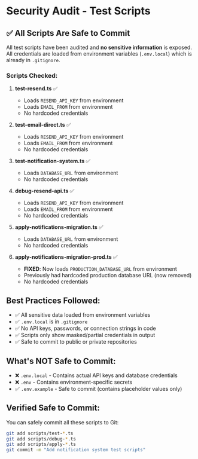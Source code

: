 # Security Audit - Test Scripts

## ✅ All Scripts Are Safe to Commit

All test scripts have been audited and **no sensitive information** is exposed. All credentials are loaded from environment variables (`.env.local`) which is already in `.gitignore`.

### Scripts Checked:

1. **test-resend.ts** ✅
   - Loads `RESEND_API_KEY` from environment
   - Loads `EMAIL_FROM` from environment
   - No hardcoded credentials

2. **test-email-direct.ts** ✅
   - Loads `RESEND_API_KEY` from environment
   - Loads `EMAIL_FROM` from environment
   - No hardcoded credentials

3. **test-notification-system.ts** ✅
   - Loads `DATABASE_URL` from environment
   - No hardcoded credentials

4. **debug-resend-api.ts** ✅
   - Loads `RESEND_API_KEY` from environment
   - Loads `EMAIL_FROM` from environment
   - No hardcoded credentials

5. **apply-notifications-migration.ts** ✅
   - Loads `DATABASE_URL` from environment
   - No hardcoded credentials

6. **apply-notifications-migration-prod.ts** ✅
   - **FIXED**: Now loads `PRODUCTION_DATABASE_URL` from environment
   - Previously had hardcoded production database URL (now removed)
   - No hardcoded credentials

## Best Practices Followed:

- ✅ All sensitive data loaded from environment variables
- ✅ `.env.local` is in `.gitignore`
- ✅ No API keys, passwords, or connection strings in code
- ✅ Scripts only show masked/partial credentials in output
- ✅ Safe to commit to public or private repositories

## What's NOT Safe to Commit:

- ❌ `.env.local` - Contains actual API keys and database credentials
- ❌ `.env` - Contains environment-specific secrets
- ✅ `.env.example` - Safe to commit (contains placeholder values only)

## Verified Safe to Commit:

You can safely commit all these scripts to Git:

```bash
git add scripts/test-*.ts
git add scripts/debug-*.ts
git add scripts/apply-*.ts
git commit -m "Add notification system test scripts"
```
